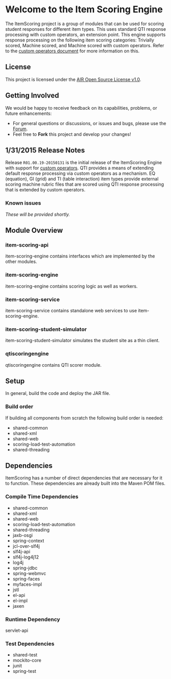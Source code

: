 # Welcome to the Item Scoring Engine

The ItemScoring project is a group of modules that can be used for scoring student responses for different item types. This uses standard QTI response processing with custom operators, an extension point. This engine supports response processing on the following item scoring categories: Trivially scored, Machine scored, and Machine scored with custom operators. Refer to the [custom operators document](http://www.smarterapp.org/documents/Item_Scoring_Custom_Operators.pdf) for more information on this.

## License ##
This project is licensed under the [AIR Open Source License v1.0](http://www.smarterapp.org/documents/American_Institutes_for_Research_Open_Source_Software_License.pdf).

## Getting Involved ##
We would be happy to receive feedback on its capabilities, problems, or future enhancements:

* For general questions or discussions, or issues and bugs, please use the [Forum](http://forum.opentestsystem.org/viewforum.php?f=9).
* Feel free to **Fork** this project and develop your changes!

## 1/31/2015 Release Notes 
Release `R01.00.19-20150131` is the initial release of the ItemScoring Engine with support for [custom operators](http://www.smarterapp.org/documents/Item_Scoring_Custom_Operators.pdf). QTI provides a means of extending default response processing via custom operators as a mechanism. EQ (equation), GI (grid) and TI (table interaction) item types provide external scoring machine rubric files that are scored using QTI response processing that is extended by custom operators.
### Known issues
*These will be provided shortly.*

## Module Overview

### item-scoring-api

   item-scoring-engine contains interfaces which are implemented by the other modules.

### item-scoring-engine

   item-scoring-engine contains scoring logic as well as workers.

### item-scoring-service

   item-scoring-service contains standalone web services to use item-scoring-engine.

### item-scoring-student-simulator

   item-scoring-student-simulator simulates the student site as a thin client. 

### qtiscoringengine

   qtiscoringengine contains QTI scorer module.

## Setup
In general, build the code and deploy the JAR file.

### Build order

If building all components from scratch the following build order is needed:

* shared-common
* shared-xml
* shared-web
* scoring-load-test-automation
* shared-threading

## Dependencies
ItemScoring has a number of direct dependencies that are necessary for it to function.  These dependencies are already built into the Maven POM files.

### Compile Time Dependencies

* shared-common
* shared-xml
* shared-web
* scoring-load-test-automation
* shared-threading
* jaxb-osgi
* spring-context
* jcl-over-slf4j
* slf4j-api
* slf4j-log4j12
* log4j
* spring-jdbc
* spring-webmvc
* spring-faces
* myfaces-impl
* jstl
* el-api
* el-impl
* jaxen

### Runtime Dependency
servlet-api

### Test Dependencies
* shared-test
* mockito-core
* junit
* spring-test